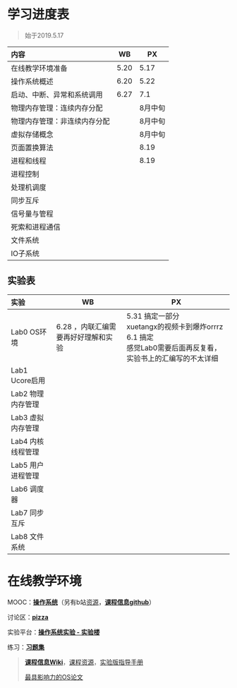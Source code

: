 # 学习进度表

> 始于2019.5.17
>

| 内容                         | WB   | PX   |
| :--------------------------- | ---- | ---- |
| 在线教学环境准备                 |  5.20    | 5.17 |
| 操作系统概述                 |  6.20    | 5.22 |
| 启动、中断、异常和系统调用   |  6.27    | 7.1 |
| 物理内存管理：连续内存分配   |      | 8月中旬 |
| 物理内存管理：非连续内存分配 |      | 8月中旬 |
| 虚拟存储概念                 |      | 8月中旬 |
| 页面置换算法                 |      | 8.19 |
| 进程和线程                   |      | 8.19 |
| 进程控制                     |      |      |
| 处理机调度                   |      |      |
| 同步互斥                     |      |      |
| 信号量与管程                 |      |      |
| 死索和进程通信               |      |      |
| 文件系统                     |      |      |
| IO子系统               |      |      |

## 实验表

| 实验              | WB   | PX                                                           |
| :---------------- | ---- | ------------------------------------------------------------ |
| Lab0 OS环境       |  6.28 ，内联汇编需要再好好理解和实验   | 5.31 搞定一部分<br />xuetangx的视频卡到爆炸orrrz<br />6.1 搞定<br />感觉Lab0需要后面再反复看，实验书上的汇编写的不太详细 |
| Lab1 Ucore启用    |      |                                                              |
| Lab2 物理内存管理 |      |                                                              |
| Lab3 虚拟内存管理 |      |                                                              |
| Lab4 内核线程管理 |      |                                                              |
| Lab5 用户进程管理 |      |                                                              |
| Lab6 调度器       |      |                                                              |
| Lab7 同步互斥     |      |                                                              |
| Lab8 文件系统     |      |                                                              |

# 在线教学环境

MOOC：[**操作系统**](https://www.xuetangx.com/courses/course-v1:TsinghuaX+30240243X+sp/courseware/be5b8d4fec0c4c329d19845020bc67b2/)（另有b站[资源](https://www.bilibili.com/video/av30708793)，[**课程信息github**](https://github.com/chyyuu/os_course_info)）

讨论区：[**pizza**](http://www.xuetangx.com/courses/course-v1:TsinghuaX+30240243X_2015_T2+2015_T2/xblock/block-v1:TsinghuaX+30240243X_2015_T2+2015_T2+type@lti+block@7d025ede0dfe484da35b09a863a50507/handler/preview_handler)

实验平台：[**操作系统实验 - 实验楼**](https://www.shiyanlou.com/courses/221)

练习：**[习题集](https://chyyuu.gitbooks.io/os_course_exercises/content/)**

> [**课程信息Wiki**](http://os.cs.tsinghua.edu.cn/oscourse/)，[课程资源](https://chyyuu.gitbooks.io/os_course_info/)，[实验版指导手册](https://chyyuu.gitbooks.io/simple_os_book/content/)
>
> [最具影响力的OS论文](https://www.sigops.org/awards/hof/)
